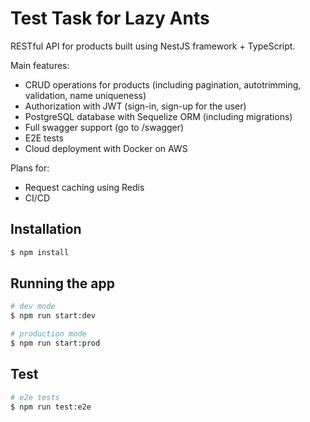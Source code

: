 # Test Task for Lazy Ants

RESTful API for products built using NestJS framework + TypeScript.

Main features:
- CRUD operations for products (including pagination, autotrimming, validation, name uniqueness)
- Authorization with JWT (sign-in, sign-up for the user)
- PostgreSQL database with Sequelize ORM (including migrations)
- Full swagger support (go to /swagger)
- E2E tests
- Cloud deployment with Docker on AWS

Plans for:
- Request caching using Redis
- CI/CD

## Installation

```bash
$ npm install
```

## Running the app

```bash
# dev mode
$ npm run start:dev

# production mode
$ npm run start:prod
```

## Test

```bash
# e2e tests
$ npm run test:e2e
```

